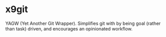 # x9git
YAGW (Yet Another Git Wrapper). Simplifies git with by being goal (rather than task) driven, and encourages an opinionated workflow.
